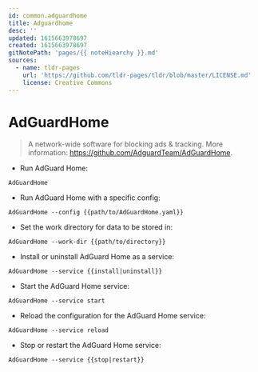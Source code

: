 ```yaml
---
id: common.adguardhome
title: Adguardhome
desc: ''
updated: 1615663978697
created: 1615663978697
gitNotePath: 'pages/{{ noteHiearchy }}.md'
sources:
  - name: tldr-pages
    url: 'https://github.com/tldr-pages/tldr/blob/master/LICENSE.md'
    license: Creative Commons
---
```

# AdGuardHome

> A network-wide software for blocking ads & tracking.
> More information: <https://github.com/AdguardTeam/AdGuardHome>.

- Run AdGuard Home:

`AdGuardHome`

- Run AdGuard Home with a specific config:

`AdGuardHome --config {{path/to/AdGuardHome.yaml}}`

- Set the work directory for data to be stored in:

`AdGuardHome --work-dir {{path/to/directory}}`

- Install or uninstall AdGuard Home as a service:

`AdGuardHome --service {{install|uninstall}}`

- Start the AdGuard Home service:

`AdGuardHome --service start`

- Reload the configuration for the AdGuard Home service:

`AdGuardHome --service reload`

- Stop or restart the AdGuard Home service:

`AdGuardHome --service {{stop|restart}}`

